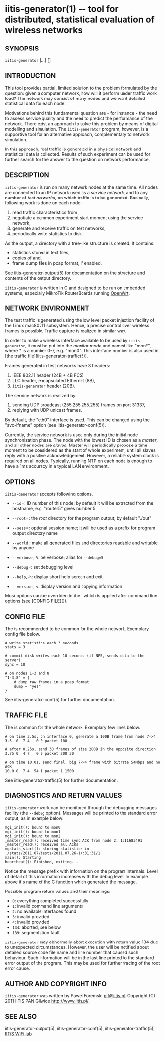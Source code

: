iitis-generator(1) -- tool for distributed, statistical evaluation of wireless networks
=======================================================================================

## SYNOPSIS

`iitis-generator` [<OPTIONS>...] <TRAFFIC FILE> [<CONFIG FILE>]

## INTRODUCTION

This tool provides partial, limited solution to the problem formulated by the question: given a
computer network, how will it perform under traffic work load? The network may consist of many nodes
and we want detailed statistical data for each node.

Motivations behind this fundamental question are - for instance - the need to assess service quality
and the need to predict the performance of the network. There exist an approach to solve this
problem by means of digital modelling and simulation. The `iitis-generator` program, however,
is a supportive tool for an alternative approach, complementary to network simulation.

In this approach, real traffic is generated in a physical network and statistical data is collected.
Results of such experiment can be used for further search for the answer to the question on network
performance.

## DESCRIPTION

`iitis-generator` is run on many network nodes at the same time. All nodes are connected to an IP
network used as a *service network*, and to any number of *test networks*, on which traffic is to be
generated. Basically, following work is done on each node:

1. read traffic characteristics from <TRAFFIC FILE>,
1. negotiate a common experiment start moment using the service network,
1. generate and receive traffic on test networks,
1. periodically write statistics to disk.

As the output, a directory with a tree-like structure is created. It contains:

* statistics stored in text files,
* copies of <TRAFFIC FILE> and <CONFIG FILE>,
* frame dump files in pcap format, if enabled.

See iitis-generator-output(5) for documentation on the structure and contents of the output
directory.

`iitis-generator` is written in C and designed to be run on embedded systems, especially MikroTik
RouterBoards running [OpenWrt](http://www.openwrt.org/).

## NETWORK ENVIRONMENT

The test traffic is generated using the low level packet injection facility of the Linux mac80211
subsystem. Hence, a precise control over wireless frames is possible. Traffic capture is realized
in similar way.

In order to make a wireless interface available to be used by `iitis-generator`, it must be put into
the *monitor mode* and named like "mon\*", where \* is a number 0-7, e.g. "mon0". This interface number
is also used in [the traffic file][iitis-generator-traffic(5)].

Frames generated in test networks have 3 headers:

1. IEEE 802.11 header (24B + 4B FCS)
1. LLC header, encapsulated Ethernet (8B),
1. `iitis-generator` header (20B).

The service network is realized by:

1. sending UDP broadcast (255.255.255.255) frames on port 31337,
1. replying with UDP unicast frames.

By default, the "eth0" interface is used. This can be changed using the "svc-ifname" option (see
iitis-generator-conf(5)).

Currently, the service network is used only during the initial node synchronization phase. The node
with the lowest ID is chosen as a *master*, and all other nodes are *slaves*. Master will
periodically propose a time moment to be considered as the start of whole experiment, until all
slaves reply with a positive acknowledgement. However, a reliable system clock is required on all
nodes. Typically, running NTP on each node is enough to have a 1ms accuracy in a typical LAN
environment.

## OPTIONS

`iitis-generator` accepts following options.

  * `--id`=<num>:
  ID number of this node; by default it will be extracted from the hostname, e.g. "router5" gives number 5

  * `--root`=<directory>:
  the *root* directory for the program output; by default "./out"

  * `--sess`=<name>:
  optional session name; it will be used as a prefix for program output directory name

  * `--world` :
  make all generated files and directories readable and writable by anyone

  * `--verbose`,`-V`:
  be verbose; alias for `--debug=5`

  * `--debug`=<num>:
  set debugging level

  * `--help`,`-h`:
  display short help screen and exit

  * `--version`,`-v`:
  display version and copying information

Most options can be overriden in the <CONFIG FILE>, which is applied after command line options (see
[CONFIG FILE][]).

## CONFIG FILE

The <CONFIG FILE> is recommended to be common for the whole network. Exemplary config file below.

	# write statistics each 3 seconds
	stats = 3

	# commit disk writes each 10 seconds (if NFS, sends data to the server)
	sync = 10

	# on nodes 1-3 and 8
	"1-3,8" = {
		# dump raw frames in a pcap format
		dump = "yes"
	}

See iitis-generator-conf(5) for further documentation.

## TRAFFIC FILE

The <TRAFFIC FILE> is common for the whole network. Exemplary few lines below.

	# on time 3.5s, on interface 0, generate a 100B frame from node 7->4
	3.5  0  7 4   0 0 packet 100
	
	# after 0.25s, send 30 frames of size 200B in the opposite direction
	3.75 0  4 7   0 0 packet 200 30
	
	# on time 10.0s, send final, big 7->4 frame with bitrate 54Mbps and no ACK
	10.0 0  7 4  54 1 packet 1 1500

See iitis-generator-traffic(5) for further documentation.

## DIAGNOSTICS AND RETURN VALUES

`iitis-generator` work can be monitored through the debugging messages facility (the `--debug`
option). Messages will be printed to the standard error output, as in example below:

	mgi_init(): bound to mon0
	mgi_init(): bound to mon1
	mgi_init(): bound to mon2
	_master_read(): received time sync ACK from node 2: 1311683491
	_master_read(): received all ACKs
	mgstats_start(): storing statistics in ./stats/2011.07/tests/2011.07.26-14:31:31/1
	main(): Starting
	heartbeat(): Finished, exiting...

Notice the message prefix with information on the program internals. Level of detail of this
information increases with the debug level. In example above it's name of the C function which
generated the message.

Possible program return values and their meanings:

  * `0`:
  everything completed successfully
  * `1`:
  invalid command line arguments
  * `2`:
  no available interfaces found
  * `3`:
  invalid <TRAFFIC FILE> provided
  * `4`:
  invalid <CONFIG FILE> provided
  * `134`:
  aborted, see below
  * `139`:
  segmentation fault

`iitis-generator` may abnormally abort execution with return value 134 due to unexpected
circumstances. However, the user will be notified about detailed source code file name and line
number that caused such behaviour. Such information will be in the last line printed to the standard
error output of the program. This may be used for further tracing of the root error cause.

## AUTHOR AND COPYRIGHT INFO

`iitis-generator` was written by Pawel Foremski <pjf@iitis.pl>. Copyright (C) 2011 IITiS PAN Gliwice
<http://www.iitis.pl/>.

## SEE ALSO

iitis-generator-output(5), iitis-generator-conf(5), iitis-generator-traffic(5), [IITiS WiFi
lab](https://sites.google.com/site/iitiswifilab/)
